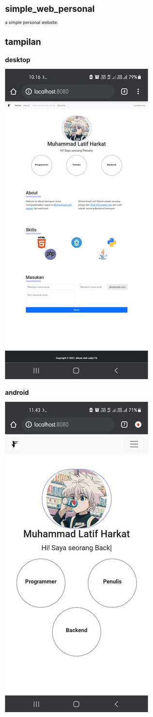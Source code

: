 # simple_web_personal
a simple personal website.
# tampilan
## desktop
<img src="assets/img/Screenshot_20220211-101629_Chrome.jpg"></img>
## android
<img src="assets/img/Screenshot_20220211-114328_Chrome.jpg"></img>


